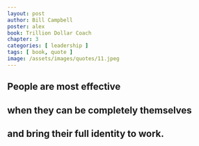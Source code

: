 ```yaml
---
layout: post
author: Bill Campbell
poster: alex
book: Trillion Dollar Coach
chapter: 3
categories: [ leadership ]
tags: [ book, quote ]
image: /assets/images/quotes/11.jpeg
---
```

## People are most effective 
## when they can be completely themselves 
## and bring their full identity to work. 
